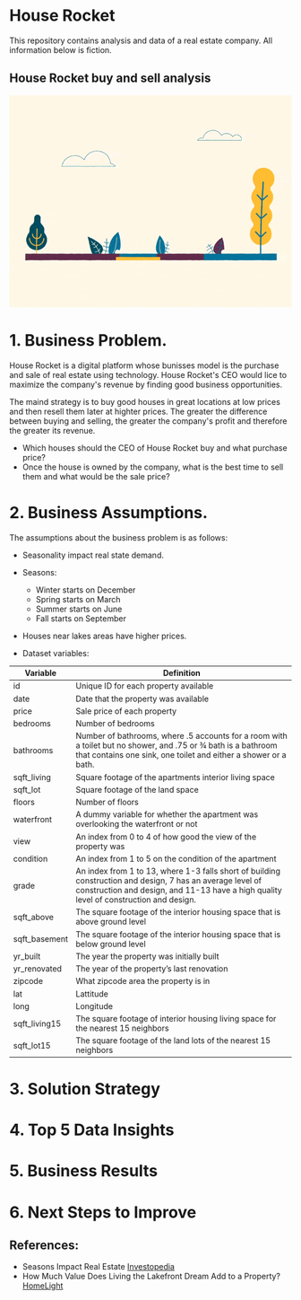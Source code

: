 # House Rocket 
This repository contains analysis and data of a real estate company.
All information below is fiction. 

## House Rocket buy and sell analysis

![](giphy.gif)

# 1. Business Problem. 

House Rocket is a digital platform whose bunisses model is the purchase and sale of real estate using technology.
House Rocket's CEO would lice to maximize the company's revenue by finding good business opportunities. 

The maind strategy is to buy good houses in great locations at low prices and then resell them later at highter prices. The greater the difference between buying and selling, the greater the company's profit and therefore the greater its revenue. 

- Which houses should the CEO of House Rocket buy and what purchase price?
- Once the house is owned by the company, what is the best time to sell them and what would be the sale price?

# 2. Business Assumptions.
The assumptions about the business problem is as follows:
- Seasonality impact real state demand. 
- Seasons: 
  - Winter starts on December
  - Spring starts on March
  - Summer starts on June
  - Fall starts on September

- Houses near lakes areas have higher prices. 
- Dataset variables:

Variable     | Definition
------------ | -------------
|id          | Unique ID for each property available|
|date        | Date that the property was available|
|price       | Sale price of each property |
|bedrooms    | Number of bedrooms|
|bathrooms   | Number of bathrooms, where .5 accounts for a room with a toilet but no shower, and .75 or ¾ bath is a bathroom that contains one sink, one toilet and either a shower or a bath.|
|sqft_living | Square footage of the apartments interior living space|
|sqft_lot    | Square footage of the land space|
|floors      | Number of floors|
|waterfront  | A dummy variable for whether the apartment was overlooking the waterfront or not|
|view        | An index from 0 to 4 of how good the view of the property was|
|condition   | An index from 1 to 5 on the condition of the apartment|
|grade       | An index from 1 to 13, where 1-3 falls short of building construction and design, 7 has an average level of construction and design, and 11-13 have a high quality level of construction and design.|
|sqft_above  | The square footage of the interior housing space that is above ground level|
|sqft_basement | The square footage of the interior housing space that is below ground level|
|yr_built      | The year the property was initially built|
|yr_renovated  | The year of the property’s last renovation|
|zipcode       | What zipcode area the property is in|
|lat           | Lattitude|
|long          | Longitude|
|sqft_living15 | The square footage of interior housing living space for the nearest 15 neighbors|
|sqft_lot15    | The square footage of the land lots of the nearest 15 neighbors|


# 3. Solution Strategy
# 4. Top 5 Data Insights
# 5. Business Results
# 6. Next Steps to Improve

## References:
- Seasons Impact Real Estate [Investopedia](https://www.investopedia.com/articles/investing/010717/seasons-impact-real-estate-more-you-think.asp)
- How Much Value Does Living the Lakefront Dream Add to a Property? [HomeLight](https://www.homelight.com/blog/how-much-value-does-a-lakefront-add-to-a-property/)
